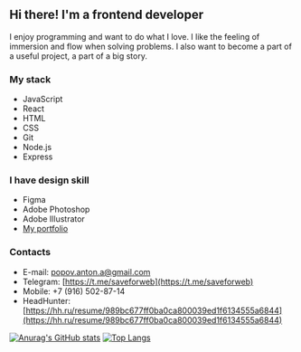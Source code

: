 ## Hi there! I'm a frontend developer

I enjoy programming and want to do what I love. I like the feeling of immersion and flow when solving problems. I also want to become a part of a useful project, a part of a big story.

### My stack
- JavaScript
- React
- HTML
- CSS
- Git
- Node.js
- Express

### I have design skill
- Figma
- Adobe Photoshop
- Adobe Illustrator
- [My portfolio](https://www.behance.net/antonbbbro) 

### Contacts
- E-mail: popov.anton.a@gmail.com
- Telegram: [https://t.me/saveforweb](https://t.me/saveforweb)
- Mobile: +7 (916) 502-87-14
- HeadHunter: [https://hh.ru/resume/989bc677ff0ba0ca800039ed1f6134555a6844](https://hh.ru/resume/989bc677ff0ba0ca800039ed1f6134555a6844)


[![Anurag's GitHub stats](https://github-readme-stats.vercel.app/api?username=saveforweb)](https://github.com/anuraghazra/github-readme-stats)
[![Top Langs](https://github-readme-stats.vercel.app/api/top-langs/?username=saveforweb)](https://github.com/anuraghazra/github-readme-stats)

<!--
**saveforweb/saveforweb** is a ✨ _special_ ✨ repository because its `README.md` (this file) appears on your GitHub profile.

Here are some ideas to get you started:

- 🔭 I’m currently working on ...
- 🌱 I’m currently learning ...
- 👯 I’m looking to collaborate on ...
- 🤔 I’m looking for help with ...
- 💬 Ask me about ...
- 📫 How to reach me: ...
- 😄 Pronouns: ...
- ⚡ Fun fact: ...
-->
